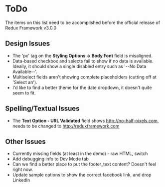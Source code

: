 # ToDo

The items on this list need to be accomplished before the official release of Redux Framework v3.0.0

## Design Issues ##

* The 'px' tag on the **Styling Options -> Body Font** field is misaligned.
* Data-based checkbox and selects fail to show if no data is available. Ideally, it should show a single disabled entry such as '--No Data Available--'.
* Multiselect fields aren't showing complete placeholders (cutting off at 'Select an').
* I'd like to find a better theme for the date dropdown, it doesn't quite seem to fit.

## Spelling/Textual Issues ##

* The **Text Option - URL Validated** field shows http://no-half-pixels.com, needs to be changed to http://reduxframework.com

## Other Issues ##

* Currently missing fields (at least in the demo) - raw HTML, switch
* Add debugging info to Dev Mode tab
* Can we find a better place to put the footer_text content? Doesn't feel right now.
* Update sample options to show the correct facebook link, and drop LinkedIn
